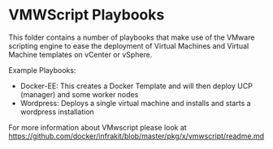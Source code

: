 VMWScript Playbooks
==========================

This folder contains a number of playbooks that make use of the VMware scripting engine to ease 
the deployment of Virtual Machines and Virtual Machine templates on vCenter or vSphere. 

Example Playbooks:
- Docker-EE: This creates a Docker Template and will then deploy UCP (manager) and some worker nodes
- Wordpress: Deploys a single virtual machine and installs and starts a wordpress installation

For more information about VMwscript please look at https://github.com/docker/infrakit/blob/master/pkg/x/vmwscript/readme.md